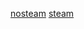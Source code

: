 [nosteam](https://github.com/qwertyuiop3/Segregation/tree/nosteam) [steam](https://github.com/qwertyuiop3/Segregation/tree/steam)
